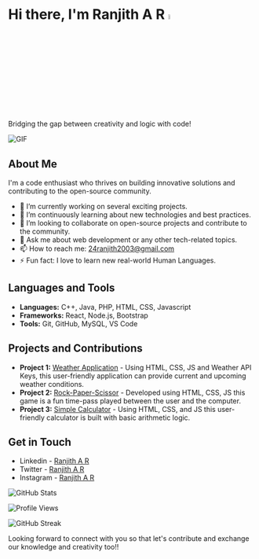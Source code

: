 # Hi there, I'm Ranjith A R <img src="https://media.giphy.com/media/hvRJCLFzcasrR4ia7z/giphy.gif" width="5%"></a>
  Bridging the gap between creativity and logic with code! 

![GIF](https://images-wixmp-ed30a86b8c4ca887773594c2.wixmp.com/f/c83c004e-1370-4756-88e5-4071de797088/dgdq8br-09cc7ad6-a021-47a5-b0e0-917b12b0f7a7.gif?token=eyJ0eXAiOiJKV1QiLCJhbGciOiJIUzI1NiJ9.eyJzdWIiOiJ1cm46YXBwOjdlMGQxODg5ODIyNjQzNzNhNWYwZDQxNWVhMGQyNmUwIiwiaXNzIjoidXJuOmFwcDo3ZTBkMTg4OTgyMjY0MzczYTVmMGQ0MTVlYTBkMjZlMCIsIm9iaiI6W1t7InBhdGgiOiJcL2ZcL2M4M2MwMDRlLTEzNzAtNDc1Ni04OGU1LTQwNzFkZTc5NzA4OFwvZGdkcThici0wOWNjN2FkNi1hMDIxLTQ3YTUtYjBlMC05MTdiMTJiMGY3YTcuZ2lmIn1dXSwiYXVkIjpbInVybjpzZXJ2aWNlOmZpbGUuZG93bmxvYWQiXX0.tqRMtE-b2QiI2nnefNxSDMJvZCcYqFmq2ccg_Xfzqb8)

## About Me

I'm a code enthusiast who thrives on building innovative solutions and contributing to the open-source community. 

- 🔭 I’m currently working on several exciting projects.
- 🌱 I’m continuously learning about new technologies and best practices.
- 👯 I’m looking to collaborate on open-source projects and contribute to the community.
- 💬 Ask me about web development or any other tech-related topics.
- 📫 How to reach me: 24ranjith2003@gmail.com
- ⚡ Fun fact: I love to learn new real-world Human Languages.

## Languages and Tools

- **Languages:** C++, Java, PHP, HTML, CSS, Javascript
- **Frameworks:** React, Node.js, Bootstrap
- **Tools:** Git, GitHub, MySQL, VS Code

## Projects and Contributions

- **Project 1:** [Weather Application](https://github.com/ranjith-nayak/weather-app) - Using HTML, CSS, JS and Weather API Keys, this user-friendly application can provide current and upcoming weather conditions.
- **Project 2:** [Rock-Paper-Scissor](https://github.com/ranjith-nayak/Rock-Paper-Scissors) - Developed using HTML, CSS, JS this game is a fun time-pass played between the user and the computer.
- **Project 3:** [Simple Calculator](https://github.com/ranjith-nayak/Simple-Calculator) - Using HTML, CSS, and JS this user-friendly calculator is built with basic arithmetic logic.
  
## Get in Touch

- Linkedin - [Ranjith A R ](www.linkedin.com/in/ranjith-a-r)
- Twitter - [Ranjith A R ](https://twitter.com/ranjith-a-r)
- Instagram - [Ranjith A R ](Https://instagram.com/reign_jeeth)

![GitHub Stats](https://github-readme-stats.vercel.app/api?username=ranjith-nayak&show_icons=true)

![Profile Views](https://komarev.com/ghpvc/?username=ranjith-nayak&color=blue&shape=flat-square)

![GitHub Streak](https://github-readme-streak-stats.herokuapp.com/?user=ranjith-nayak&theme=dark)

Looking forward to connect with you so that let's contribute and exchange our knowledge and creativity too!!
